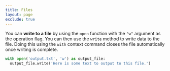 ```yaml
---
title: Files
layout: page
exclude: true
---
```




You can **write to a file** by using the `open` function with the `"w"` argument as the operation flag. You can then use the `write` method to write data to the file. Doing this using the `with` context command closes the file automatically once writing is complete.
```python
with open('output.txt', 'w') as output_file:
  output_file.write('Here is some text to output to this file.')
```


<!--stackedit_data:
eyJoaXN0b3J5IjpbLTE5MjMxMDEwNTksMTY3OTIxMTQyNV19
-->